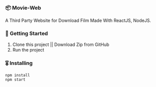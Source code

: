 ### 📦 **Movie-Web**

A Third Party Website for Download  Film
Made With ReactJS, NodeJS.

### 🚀 **Getting Started**
1. Clone this project || Download Zip from GitHub
2. Run the project 
### 🎖 **Installing**
```
npm install
npm start
```
